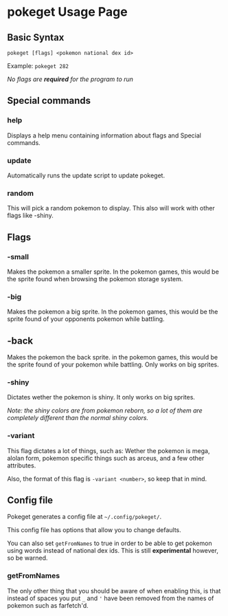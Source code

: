 # pokeget Usage Page

## Basic Syntax

`pokeget [flags] <pokemon national dex id>`

Example: `pokeget 282`

*No flags are **required** for the program to run*

## Special commands

### help

Displays a help menu containing information about flags and Special commands.

### update

Automatically runs the update script to update pokeget.

### random

This will pick a random pokemon to display. This also will work with other flags like -shiny.

## Flags

### -small

Makes the pokemon a smaller sprite. In the pokemon games, this would be the sprite found when browsing the pokemon storage system.

### -big

Makes the pokemon a big sprite. In the pokemon games, this would be the sprite found of your opponents pokemon while battling.

## -back

Makes the pokemon the back sprite. in the pokemon games, this would be the sprite found of your pokemon while battling. Only works on big sprites.

### -shiny

Dictates wether the pokemon is shiny. It only works on big sprites.

*Note: the shiny colors are from pokemon reborn, so a lot of them are completely different than the normal shiny colors.*

### -variant

This flag dictates a lot of things, such as:
Wether the pokemon is mega, alolan form, pokemon specific things such as arceus, and a few other attributes.

Also, the format of this flag is `-variant <number>`, so keep that in mind.

## Config file

Pokeget generates a config file at `~/.config/pokeget/`.

This config file has options that allow you to change defaults.

You can also set `getFromNames` to true in order to be able to get pokemon using words instead of national dex ids.
This is still **experimental** however, so be warned.

### getFromNames

The only other thing that you should be aware of when enabling this, is that instead of spaces you put `_` and `'` have been removed from the names of pokemon such as farfetch'd.
